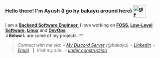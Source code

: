 <h3 align="left">Hello there! I'm <strong>Ayush</strong> (I go by <strong>bakayu</strong> around here) <img src=".data/rei_plush_round.gif" alt="gif" width="40" align="center"/></h3>

I am a <b><ins>Backend Software Engineer.</ins></b> I love working on <b><ins>FOSS</ins>, <ins>Low-Level Software</ins>, <ins>Linux</ins></b> and <b><ins>DevOps</ins></b>.<br/><b>⇃Below⇂</b> are some of my projects. ^^


> <div align="left">
>   <i>Connect with me via: ∘ <a href="https://discord.gg/2KgPQpejGv">My Discord Server</a> (@bakayu) ∘ <a href="https://linkedin.com/in/bakayu">LinkedIn</a> ∘ <a href="mailto:ayu.0067abc@gmail.com">Email</a></i> &nbsp;&nbsp;<b>|</b>&nbsp;&nbsp;<i>Visit my site: ∘ <a href="#">under construction</a>

</div>
